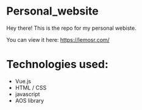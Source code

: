 # Personal_website
Hey there! This is the repo for my personal webiste.

You can view it here: https://lemosr.com/

# Technologies used:
  - Vue.js
  - HTML / CSS
  - javascript
  - AOS library

